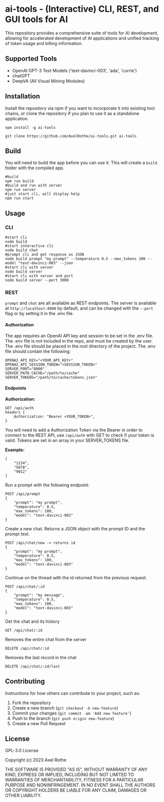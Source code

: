 # ai-tools - (Interactive) CLI, REST, and GUI tools for AI

This repository provides a comprehensive suite of tools for AI development, allowing for accelerated development of AI applications and unified tracking of token usage and billing information.
## Supported Tools

- OpenAI GPT-3 Text Models ('text-davinci-003', 'ada', 'currie')
- chatGPT
- DeepVA (All Visual Mining Modules)

## Installation

Install the repository via npm if you want to incorporate it into existing tool chains, or clone the repository if you plan to use it as a standalone application.

```
npm install -g ai-tools
```

```
git clone https://github.com/AxelRothe/ai-tools.git ai-tools
```

## Build

You will need to build the app before you can use it. This will create a `build` folder with the compiled app.

```shell
#build 
npm run build
#build and run with server
npm run server
#just start cli, will display help
npm run start
```

## Usage

### CLI

```shell
#start cli
node build
#start interactive cli
node build chat
#prompt cli and get response as JSON
node build prompt "my prompt" --temperature 0.5 --max_tokens 100 --model "text-davinci-003" --json
#start cli with server
node build server
#start cli with server and port
node build server --port 3000
```
### REST

`prompt` and `chat` are all available as REST endpoints. The server is available at `http://localhost:8000` by default, and can be changed with the `--port` flag or by setting it in the .env file.

#### Authorization

The app requires an OpenAI API key and session to be set in the .env file. The .env file is not included in the repo, and must be created by the user. The .env file should be placed in the root directory of the project. The .env file should contain the following:

```
OPENAI_API_KEY="<YOUR_API_KEY>"
OPENAI_API_SESSION_TOKEN="<SESSION_TOKEN>"
SERVER_PORT="8000"
SERVER_PATH_CACHE="/path/to/cache"
SERVER_TOKENS="/path/to/cache/tokens.json"
```

#### Endpoints

**Authorization:**

```
GET /api/auth
headers {
    Authorization: "Bearer <YOUR_TOKEN>",
}
```

You will need to add a Authorization Token via the Bearer in order to connect to the REST API, use `/api/auth` with GET to check if your token is valid. Tokens are set in an array in your SERVER_TOKENS file.

**Example:**
```
[
    "1234",
    "5678",
    "9012"
]
```

Run a prompt with the following endpoint:

```
POST /api/prompt
{
    "prompt": "my prompt",
    "temperature": 0.5,
    "max_tokens": 100,
    "model": "text-davinci-003"
}
```

Create a new chat. Returns a JSON object with the prompt ID and the prompt text.

```
POST /api/chat/new -> returns id
{
    "prompt": "my prompt",
    "temperature": 0.5,
    "max_tokens": 100,
    "model": "text-davinci-003"
}
```

Continue on the thread with the id returned from the previous request.

```
POST /api/chat/:id
{
    "prompt": "my message",
    "temperature": 0.5,
    "max_tokens": 100,
    "model": "text-davinci-003"
}
```

Get the chat and its history

```
GET /api/chat/:id
```

Removes the entire chat from the server

```
DELETE /api/chat/:id
```

Removes the last record in the chat
```
DELETE /api/chat/:id/last
```

## Contributing

Instructions for how others can contribute to your project, such as:

1. Fork the repository
2. Create a new branch (`git checkout -b new-feature`)
3. Commit your changes (`git commit -am 'Add new feature'`)
4. Push to the branch (`git push origin new-feature`)
5. Create a new Pull Request

## License

GPL-3.0 License

Copyright (c) 2023 Axel Rothe

THE SOFTWARE IS PROVIDED "AS IS", WITHOUT WARRANTY OF ANY KIND, EXPRESS OR IMPLIED, INCLUDING BUT NOT LIMITED TO WARRANTIES OF MERCHANTABILITY, FITNESS FOR A PARTICULAR PURPOSE AND NONINFRINGEMENT. IN NO EVENT SHALL THE AUTHORS OR COPYRIGHT HOLDERS BE LIABLE FOR ANY CLAIM, DAMAGES OR OTHER LIABILITY.

